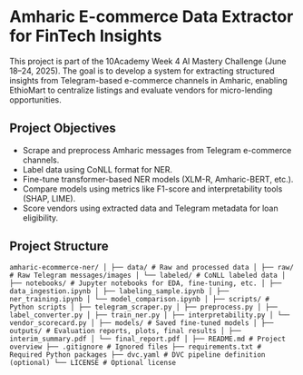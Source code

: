 # Amharic E-commerce Data Extractor for FinTech Insights

This project is part of the 10Academy Week 4 AI Mastery Challenge (June 18–24, 2025). The goal is to develop a system for extracting structured insights from Telegram-based e-commerce channels in Amharic, enabling EthioMart to centralize listings and evaluate vendors for micro-lending opportunities.

## Project Objectives

- Scrape and preprocess Amharic messages from Telegram e-commerce channels.
- Label data using CoNLL format for NER.
- Fine-tune transformer-based NER models (XLM-R, Amharic-BERT, etc.).
- Compare models using metrics like F1-score and interpretability tools (SHAP, LIME).
- Score vendors using extracted data and Telegram metadata for loan eligibility.

## Project Structure

``` amharic-ecommerce-ner/ │ ├── data/ # Raw and processed data │ ├── raw/ # Raw Telegram messages/images │ └── labeled/ # CoNLL labeled data │ ├── notebooks/ # Jupyter notebooks for EDA, fine-tuning, etc. │ ├── data_ingestion.ipynb │ ├── labeling_sample.ipynb │ ├── ner_training.ipynb │ └── model_comparison.ipynb │ ├── scripts/ # Python scripts │ ├── telegram_scraper.py │ ├── preprocess.py │ ├── label_converter.py │ ├── train_ner.py │ ├── interpretability.py │ └── vendor_scorecard.py │ ├── models/ # Saved fine-tuned models │ ├── outputs/ # Evaluation reports, plots, final results │ ├── interim_summary.pdf │ └── final_report.pdf │ ├── README.md # Project overview ├── .gitignore # Ignored files ├── requirements.txt # Required Python packages ├── dvc.yaml # DVC pipeline definition (optional) └── LICENSE # Optional license ```
